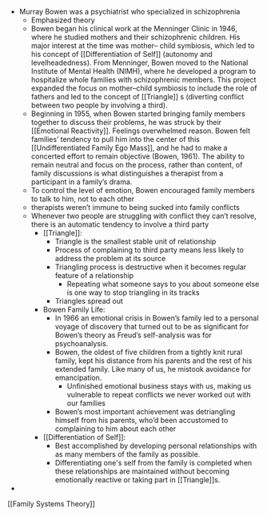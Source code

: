- Murray Bowen was a psychiatrist who specialized in schizophrenia
	- Emphasized theory
	- Bowen began his clinical work at the Menninger Clinic in 1946, where he studied mothers and their schizophrenic children. His major interest at the time was mother– child symbiosis, which led to his concept of [[Differentiation of Self]] (autonomy and levelheadedness). From Menninger, Bowen moved to the National Institute of Mental Health (NIMH), where he developed a program to hospitalize whole families with schizophrenic members. This project expanded the focus on mother–child symbiosis to include the role of fathers and led to the concept of [[Triangle]] s (diverting conflict between two people by involving a third).
	- Beginning in 1955, when Bowen started bringing family members together to discuss their problems, he was struck by their [[Emotional Reactivity]]. Feelings overwhelmed reason. Bowen felt families’ tendency to pull him into the center of this [[Undifferentiated Family Ego Mass]], and he had to make a concerted effort to remain objective (Bowen, 1961). The ability to remain neutral and focus on the process, rather than content, of family discussions is what distinguishes a therapist from a participant in a family’s drama.
	- To control the level of emotion, Bowen encouraged family members to talk to him, not to each other
	- therapists weren’t immune to being sucked into family conflicts
	- Whenever two people are struggling with conflict they can’t resolve, there is an automatic tendency to involve a third party
		- [[Triangle]]:
			- Triangle is the smallest stable unit of relationship
			- Process of complaining to third party means less likely to address the problem at its source
			- Triangling process is destructive when it becomes regular feature of a relationship
				- Repeating what someone says to you about someone else is one way to stop triangling in its tracks
			- Triangles spread out
		- Bowen Family Life:
			- In 1966 an emotional crisis in Bowen’s family led to a personal voyage of discovery that turned out to be as significant for Bowen’s theory as Freud’s self-analysis was for psychoanalysis.
			- Bowen, the oldest of five children from a tightly knit rural family, kept his distance from his parents and the rest of his extended family. Like many of us, he mistook avoidance for emancipation.
				- Unfinished emotional business stays with us, making us vulnerable to repeat conflicts we never worked out with our families
			- Bowen’s most important achievement was detriangling himself from his parents, who’d been accustomed to complaining to him about each other
		- [[Differentiation of Self]]:
			- Best accomplished by developing personal relationships with as many members of the family as possible.
			- Differentiating one's self from the family is completed when these relationships are maintained without becoming emotionally reactive or taking part in [[Triangle]]s.
- 

[[Family Systems Theory]]